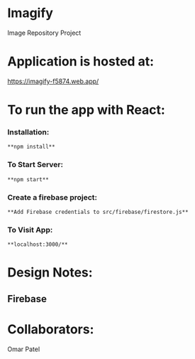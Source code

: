 # Imagify
Image Repository Project

# Application is hosted at: 
  https://imagify-f5874.web.app/
  
# To run the app with React:
### Installation:
    **npm install**

###  To Start Server:
    **npm start**
    
### Create a firebase project:
    **Add Firebase credentials to src/firebase/firestore.js**
  
### To Visit App:
    **localhost:3000/**
    
# Design Notes:
## Firebase
   
# Collaborators:
Omar Patel
